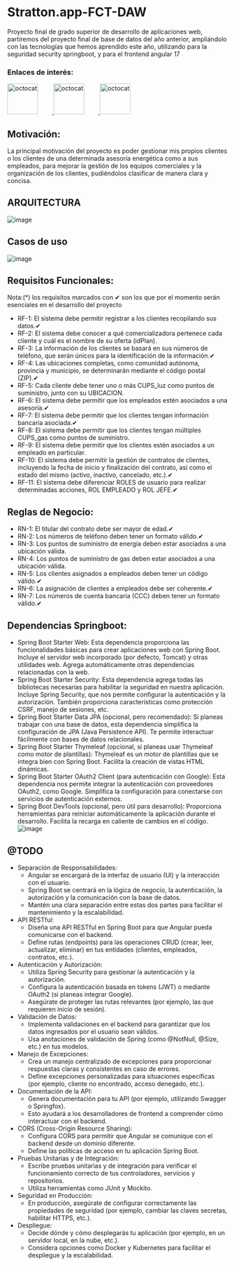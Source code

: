 # Stratton.app-FCT-DAW
Proyecto final de grado superior de desarrollo de aplicaciones web, partiremos del proyecto final de base de datos del año anterior, ampliándolo con las tecnologías que hemos aprendido este año, utilizando para la seguridad security springboot, y para el frontend angular 17

### Enlaces de interés:
<a href="https://www.figma.com/file/abBcwX662jrvwuJvsCnbFK/Stratton.app?type=design&node-id=0%3A1&mode=design&t=w5RrKRyjNq5V1P3H-1">
<img  height="70" src="https://static-00.iconduck.com/assets.00/apps-figma-icon-1024x1024-cb4t8vyj.png" alt="octocat" style="margin-right: 2rem;"/> 
</a>

<a href="https://marvelapp.com/prototype/a63i5gf">
<img  height="70" src="https://cdn.icon-icons.com/icons2/2429/PNG/512/marvel_logo_icon_147266.png" alt="octocat" style="margin-right: 2rem;"/> 
</a>

<a href="https://www.postman.com/alvrich">
<img  height="70" src="https://static-00.iconduck.com/assets.00/postman-icon-497x512-beb7sy75.png" alt="octocat" style="margin-right: 2rem;"/> 
</a>


## Motivación:
La principal motivación del proyecto es poder gestionar mis propios clientes o los clientes de una determinada asesoría energética como a sus empleados, para mejorar la gestión de los equipos comerciales y la organización de los clientes, pudiéndolos clasificar de manera clara y concisa. 

## ARQUITECTURA
![image](https://github.com/alvrichh/Stratton.app-FCT-DAW/assets/81918923/5ef284ac-e66f-4159-acb7-bc72c404f6b5)

## Casos de uso
![image](https://github.com/alvrichh/Stratton.app-FCT-DAW/assets/81918923/751bfc3b-9e41-4d14-8f70-0cd2828b5ae1)

## Requisitos Funcionales:
Nota:(*) los requisitos marcados con ✔ son los que por el momento serán esenciales en el desarrollo del proyecto
- RF-1: El sistema debe permitir registrar a los clientes recopilando sus datos.✔
- RF-2: El sistema debe conocer a qué comercializadora pertenece cada cliente y cuál es el nombre de su oferta (idPlan).
- RF-3: La información de los clientes se basará en sus números de teléfono, que serán únicos para la identificación de la información.✔
- RF-4: Las ubicaciones completas, como comunidad autónoma, provincia y municipio, se determinarán mediante el código postal (ZIP).✔
- RF-5: Cada cliente debe tener uno o más CUPS_luz como puntos de suministro, junto con su UBICACION.
- RF-6: El sistema debe permitir que los empleados estén asociados a una asesoría.✔
- RF-7: El sistema debe permitir que los clientes tengan información bancaria asociada.✔
- RF-8: El sistema debe permitir que los clientes tengan múltiples CUPS_gas como puntos de suministro.
- RF-9: El sistema debe permitir que los clientes estén asociados a un empleado en particular.
- RF-10: El sistema debe permitir la gestión de contratos de clientes, incluyendo la fecha de inicio y finalización del contrato, así como el estado del mismo (activo, inactivo, cancelado, etc.).✔
- RF-11: El sistema debe diferenciar ROLES de usuario para realizar determinadas acciones, ROL EMPLEADO y ROL JEFE.✔
## Reglas de Negocio:
- RN-1: El titular del contrato debe ser mayor de edad.✔
- RN-2: Los números de teléfono deben tener un formato válido.✔
- RN-3: Los puntos de suministro de energía deben estar asociados a una ubicación válida.
- RN-4: Los puntos de suministro de gas deben estar asociados a una ubicación válida.
- RN-5: Los clientes asignados a empleados deben tener un código válido.✔
- RN-6: La asignación de clientes a empleados debe ser coherente.✔
- RN-7: Los números de cuenta bancaria (CCC) deben tener un formato válido.✔

## Dependencias Springboot:
- Spring Boot Starter Web:
Esta dependencia proporciona las funcionalidades básicas para crear aplicaciones web con Spring Boot.
Incluye el servidor web incorporado (por defecto, Tomcat) y otras utilidades web.
Agrega automáticamente otras dependencias relacionadas con la web.
- Spring Boot Starter Security:
Esta dependencia agrega todas las bibliotecas necesarias para habilitar la seguridad en nuestra aplicación.
Incluye Spring Security, que nos permite configurar la autenticación y la autorización.
También proporciona características como protección CSRF, manejo de sesiones, etc.
- Spring Boot Starter Data JPA (opcional, pero recomendado):
Si planeas trabajar con una base de datos, esta dependencia simplifica la configuración de JPA (Java Persistence API).
Te permite interactuar fácilmente con bases de datos relacionales.
- Spring Boot Starter Thymeleaf (opcional, si planeas usar Thymeleaf como motor de plantillas):
Thymeleaf es un motor de plantillas que se integra bien con Spring Boot.
Facilita la creación de vistas HTML dinámicas.
- Spring Boot Starter OAuth2 Client (para autenticación con Google):
Esta dependencia nos permite integrar la autenticación con proveedores OAuth2, como Google.
Simplifica la configuración para conectarse con servicios de autenticación externos.
- Spring Boot DevTools (opcional, pero útil para desarrollo):
Proporciona herramientas para reiniciar automáticamente la aplicación durante el desarrollo.
Facilita la recarga en caliente de cambios en el código.
![image](https://github.com/alvrichh/Stratton.app-FCT-DAW/assets/81918923/d7f7e791-db1d-44a3-9f43-d87c1953a5a3)
## @TODO
- Separación de Responsabilidades:
    * Angular se encargará de la interfaz de usuario (UI) y la interacción con el usuario.
    * Spring Boot se centrará en la lógica de negocio, la autenticación, la autorización y la comunicación con la base de datos.
    * Mantén una clara separación entre estas dos partes para facilitar el mantenimiento y la escalabilidad.
- API RESTful:
    * Diseña una API RESTful en Spring Boot para que Angular pueda comunicarse con el backend.
    * Define rutas (endpoints) para las operaciones CRUD (crear, leer, actualizar, eliminar) en tus entidades (clientes, empleados, contratos, etc.).
- Autenticación y Autorización:
    * Utiliza Spring Security para gestionar la autenticación y la autorización.
    * Configura la autenticación basada en tokens (JWT) o mediante OAuth2 (si planeas integrar Google).
    * Asegúrate de proteger las rutas relevantes (por ejemplo, las que requieren inicio de sesión).
-  Validación de Datos:
    * Implementa validaciones en el backend para garantizar que los datos ingresados por el usuario sean válidos.
    * Usa anotaciones de validación de Spring (como @NotNull, @Size, etc.) en tus modelos.
- Manejo de Excepciones:
    * Crea un manejo centralizado de excepciones para proporcionar respuestas claras y consistentes en caso de errores.
    * Define excepciones personalizadas para situaciones específicas (por ejemplo, cliente no encontrado, acceso denegado, etc.).
-  Documentación de la API:
    * Genera documentación para tu API (por ejemplo, utilizando Swagger o Springfox).
    * Esto ayudará a los desarrolladores de frontend a comprender cómo interactuar con el backend.
- CORS (Cross-Origin Resource Sharing):
    * Configura CORS para permitir que Angular se comunique con el backend desde un dominio diferente.
    * Define las políticas de acceso en tu aplicación Spring Boot.
- Pruebas Unitarias y de Integración:
    * Escribe pruebas unitarias y de integración para verificar el funcionamiento correcto de tus controladores, servicios y repositorios.
    * Utiliza herramientas como JUnit y Mockito.
- Seguridad en Producción:
    * En producción, asegúrate de configurar correctamente las propiedades de seguridad (por ejemplo, cambiar las claves secretas, habilitar HTTPS, etc.).
- Despliegue:
    * Decide dónde y cómo desplegarás tu aplicación (por ejemplo, en un servidor local, en la nube, etc.).
    * Considera opciones como Docker y Kubernetes para facilitar el despliegue y la escalabilidad.

